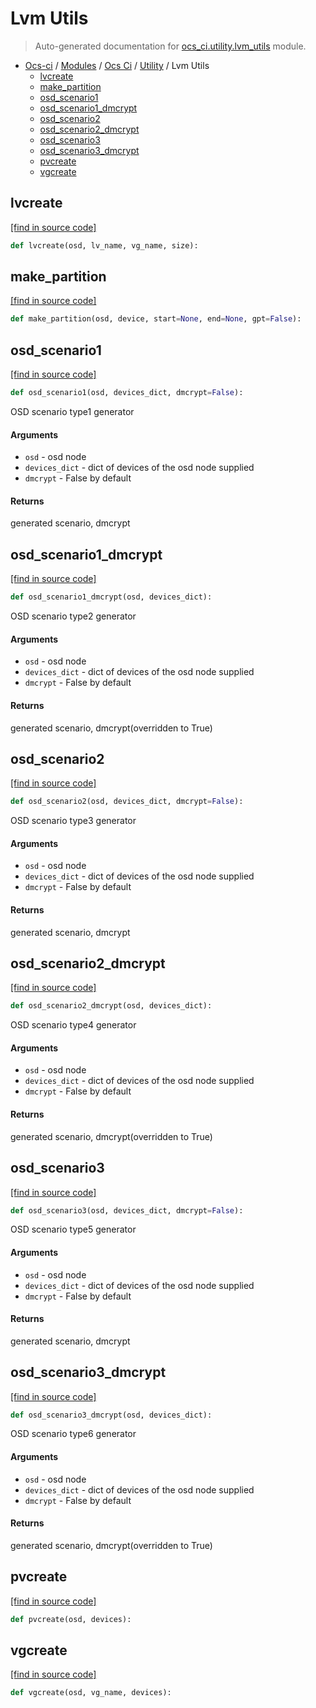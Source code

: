 # Lvm Utils

> Auto-generated documentation for [ocs_ci.utility.lvm_utils](https://github.com/gklein/ocs-ci/blob/master/ocs_ci/utility/lvm_utils.py) module.

- [Ocs-ci](../../README.md#ocs-ci) / [Modules](../../MODULES.md#ocs-ci-modules) / [Ocs Ci](../index.md#ocs-ci) / [Utility](index.md#utility) / Lvm Utils
    - [lvcreate](#lvcreate)
    - [make_partition](#make_partition)
    - [osd_scenario1](#osd_scenario1)
    - [osd_scenario1_dmcrypt](#osd_scenario1_dmcrypt)
    - [osd_scenario2](#osd_scenario2)
    - [osd_scenario2_dmcrypt](#osd_scenario2_dmcrypt)
    - [osd_scenario3](#osd_scenario3)
    - [osd_scenario3_dmcrypt](#osd_scenario3_dmcrypt)
    - [pvcreate](#pvcreate)
    - [vgcreate](#vgcreate)

## lvcreate

[[find in source code]](https://github.com/gklein/ocs-ci/blob/master/ocs_ci/utility/lvm_utils.py#L10)

```python
def lvcreate(osd, lv_name, vg_name, size):
```

## make_partition

[[find in source code]](https://github.com/gklein/ocs-ci/blob/master/ocs_ci/utility/lvm_utils.py#L15)

```python
def make_partition(osd, device, start=None, end=None, gpt=False):
```

## osd_scenario1

[[find in source code]](https://github.com/gklein/ocs-ci/blob/master/ocs_ci/utility/lvm_utils.py#L20)

```python
def osd_scenario1(osd, devices_dict, dmcrypt=False):
```

OSD scenario type1 generator

#### Arguments

- `osd` - osd node
- `devices_dict` - dict of devices of the osd node supplied
- `dmcrypt` - False by default

#### Returns

generated scenario, dmcrypt

## osd_scenario1_dmcrypt

[[find in source code]](https://github.com/gklein/ocs-ci/blob/master/ocs_ci/utility/lvm_utils.py#L95)

```python
def osd_scenario1_dmcrypt(osd, devices_dict):
```

OSD scenario type2 generator

#### Arguments

- `osd` - osd node
- `devices_dict` - dict of devices of the osd node supplied
- `dmcrypt` - False by default

#### Returns

generated scenario, dmcrypt(overridden to True)

## osd_scenario2

[[find in source code]](https://github.com/gklein/ocs-ci/blob/master/ocs_ci/utility/lvm_utils.py#L110)

```python
def osd_scenario2(osd, devices_dict, dmcrypt=False):
```

OSD scenario type3 generator

#### Arguments

- `osd` - osd node
- `devices_dict` - dict of devices of the osd node supplied
- `dmcrypt` - False by default

#### Returns

generated scenario, dmcrypt

## osd_scenario2_dmcrypt

[[find in source code]](https://github.com/gklein/ocs-ci/blob/master/ocs_ci/utility/lvm_utils.py#L137)

```python
def osd_scenario2_dmcrypt(osd, devices_dict):
```

OSD scenario type4 generator

#### Arguments

- `osd` - osd node
- `devices_dict` - dict of devices of the osd node supplied
- `dmcrypt` - False by default

#### Returns

generated scenario, dmcrypt(overridden to True)

## osd_scenario3

[[find in source code]](https://github.com/gklein/ocs-ci/blob/master/ocs_ci/utility/lvm_utils.py#L152)

```python
def osd_scenario3(osd, devices_dict, dmcrypt=False):
```

OSD scenario type5 generator

#### Arguments

- `osd` - osd node
- `devices_dict` - dict of devices of the osd node supplied
- `dmcrypt` - False by default

#### Returns

generated scenario, dmcrypt

## osd_scenario3_dmcrypt

[[find in source code]](https://github.com/gklein/ocs-ci/blob/master/ocs_ci/utility/lvm_utils.py#L197)

```python
def osd_scenario3_dmcrypt(osd, devices_dict):
```

OSD scenario type6 generator

#### Arguments

- `osd` - osd node
- `devices_dict` - dict of devices of the osd node supplied
- `dmcrypt` - False by default

#### Returns

generated scenario, dmcrypt(overridden to True)

## pvcreate

[[find in source code]](https://github.com/gklein/ocs-ci/blob/master/ocs_ci/utility/lvm_utils.py#L1)

```python
def pvcreate(osd, devices):
```

## vgcreate

[[find in source code]](https://github.com/gklein/ocs-ci/blob/master/ocs_ci/utility/lvm_utils.py#L5)

```python
def vgcreate(osd, vg_name, devices):
```
